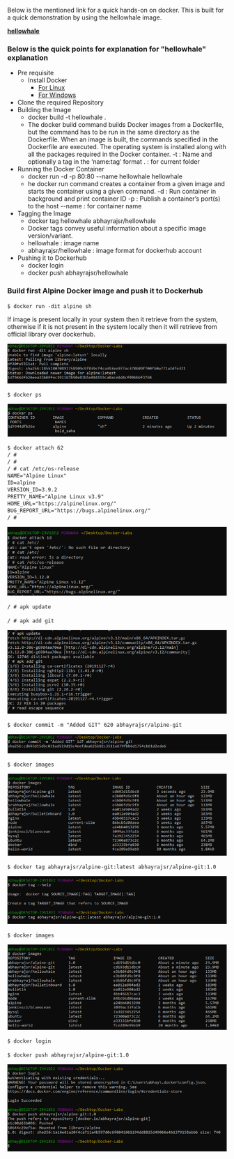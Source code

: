 Below is the mentioned link for a quick hands-on on docker. This is built for a quick demonstration by using the hellowhale image.

**[hellowhale](https://github.com/srabhayraj/Docker-Labs/tree/master/hellowhale)**

### Below is the quick points for explanation for "hellowhale" explanation

* Pre requisite
  * Install Docker
    - [For Linux](https://docs.docker.com/engine/install/ubuntu/)
    - [For Windows](https://docs.docker.com/docker-for-windows/install/)
* Clone the required Repository
* Building the Image
  * docker build -t hellowhale .
  * The docker build command builds Docker images from a Dockerfile, but the command has to be run in the same directory as the Dockerfile. 
  When an image is built, the commands specified in the Dockerfile are executed. The operating system is installed​ along with all the packages required in the Docker container.
  -t : Name and optionally a tag in the ‘name:tag’ format
  . : for current folder
* Running the Docker Container
  * docker run -d -p 80:80 --name hellowhale hellowhale
  * he docker run command creates a container from a given image and starts the container using a given command.
  -d :  Run container in background and print container ID
  -p : Publish a container’s port(s) to the host
  --name : for container name
* Tagging the Image
  * docker tag hellowhale abhayrajsr/hellowhale
  * Docker tags convey useful information about a specific image version/variant.
  * hellowhale : image name
  * abhayrajsr/hellowhale : image format for dockerhub account
* Pushing it to Dockerhub
  * docker login
  * docker push abhayrajsr/hellowhale

### Build first Alpine Docker image and push it to Dockerhub

```
$ docker run -dit alpine sh
```
If image is present locally in your system then it retrieve from the system, otherwise if it is not present in the system locally then it will retrieve from official library over dockerhub.

![alt Text](https://github.com/srabhayraj/Docker-Labs/blob/master/metadata/run.PNG)


```
$ docker ps
```
![alt Text](https://github.com/srabhayraj/Docker-Labs/blob/master/metadata/docker-ps.PNG)


```
$ docker attach 62
/ #
/ #
/ # cat /etc/os-release
NAME="Alpine Linux"
ID=alpine
VERSION_ID=3.9.2
PRETTY_NAME="Alpine Linux v3.9"
HOME_URL="https://alpinelinux.org/"
BUG_REPORT_URL="https://bugs.alpinelinux.org/"
/ #
```
![alt Text](https://github.com/srabhayraj/Docker-Labs/blob/master/metadata/attach.PNG)


```
/ # apk update

/ # apk add git
```
![alt Text](https://github.com/srabhayraj/Docker-Labs/blob/master/metadata/update.PNG)


```
$ docker commit -m "Added GIT" 620 abhayrajsr/alpine-git
```
![alt Text](https://github.com/srabhayraj/Docker-Labs/blob/master/metadata/commit.PNG)


```
$ docker images
```
![alt Text](https://github.com/srabhayraj/Docker-Labs/blob/master/metadata/docker-images.PNG)


```
$ docker tag abhayrajsr/alpine-git:latest abhayrajsr/alpine-git:1.0
```
![alt Text](https://github.com/srabhayraj/Docker-Labs/blob/master/metadata/tag.PNG)


```
$ docker images
```
![alt Text](https://github.com/srabhayraj/Docker-Labs/blob/master/metadata/docker-images2.PNG)


```
$ docker login

$ docker push abhayrajsr/alpine-git:1.0
```
![alt Text](https://github.com/srabhayraj/Docker-Labs/blob/master/metadata/login-push.PNG)

